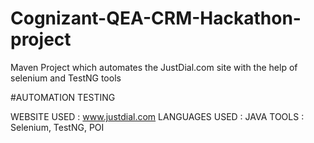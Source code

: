# Cognizant-QEA-CRM-Hackathon-project

Maven Project which automates the JustDial.com site with the help of selenium and TestNG tools

#AUTOMATION TESTING

WEBSITE USED : www.justdial.com
LANGUAGES USED : JAVA
TOOLS : Selenium, TestNG, POI
